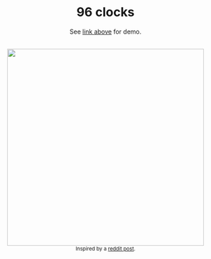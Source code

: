 <div align="center">
    <h1>96 clocks</h1>
</div>
<p align="center">See <a href="https://catc.github.io/96-clocks/">link above</a> for demo.</p>

<br/>

<div align="center">
    <img src="./src/static/clock.gif" width="450" />
    <br>
    <sub>
        Inspired by a
        <a href="https://www.reddit.com/r/oddlysatisfying/comments/6z3b22/a_clock/">reddit post</a>.
    </sub>
</div>
